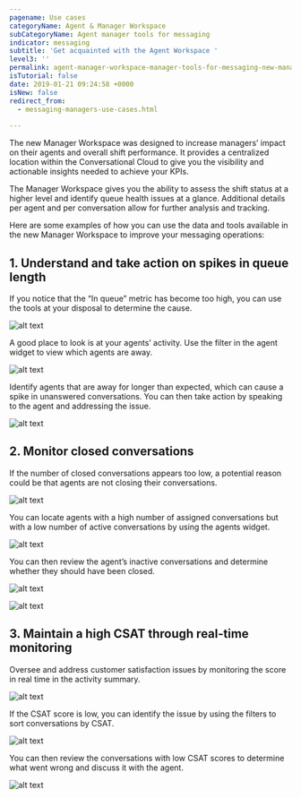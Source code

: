 ```yaml
---
pagename: Use cases
categoryName: Agent & Manager Workspace
subCategoryName: Agent manager tools for messaging
indicator: messaging
subtitle: 'Get acquainted with the Agent Workspace '
level3: ''
permalink: agent-manager-workspace-manager-tools-for-messaging-new-manager-workspace-for-messaging-use-cases.html
isTutorial: false
date: 2019-01-21 09:24:58 +0000
isNew: false
redirect_from:
  - messaging-managers-use-cases.html
  
---
```


The new Manager Workspace was designed to increase managers’ impact on their agents and overall shift performance. It provides a centralized location within the Conversational Cloud to give you the visibility and actionable insights needed to achieve your KPIs.

The Manager Workspace gives you the ability to assess the shift status at a higher level and identify queue health issues at a glance. Additional details per agent and per conversation allow for further analysis and tracking.

Here are some examples of how you can use the data and tools available in the new Manager Workspace to improve your messaging operations:

## 1. Understand and take action on spikes in queue length

If you notice that the “In queue” metric has become too high, you can use the tools at your disposal to determine the cause.

![alt text](img/new-manager-workspace-use-case-2.png)

A good place to look is at your agents’ activity. Use the filter in the agent widget to view which agents are away.

![alt text](img/new-manager-workspace-use-case-3.png)

Identify agents that are away for longer than expected, which can cause a spike in unanswered conversations. You can then take action by speaking to the agent and addressing the issue.

![alt text](img/new-manager-workspace-use-case-4.png)

## 2. Monitor closed conversations

If the number of closed conversations appears too low, a potential reason could be that agents are not closing their conversations.

![alt text](img/new-manager-workspace-use-case-5.png)

You can locate agents with a high number of assigned conversations but with a low number of active conversations by using the agents widget.

![alt text](img/new-manager-workspace-use-case-6.png)

You can then review the agent’s inactive conversations and determine whether they should have been closed.

![alt text](img/new-manager-workspace-use-case-7.png)

![alt text](img/new-manager-workspace-use-case-7a.png)

## 3. Maintain a high CSAT through real-time monitoring

Oversee and address customer satisfaction issues by monitoring the score in real time in the activity summary.

![alt text](img/new-manager-workspace-use-case-9.png)

If the CSAT score is low, you can identify the issue by using the filters to sort conversations by CSAT.

![alt text](img/new-manager-workspace-use-case-10.png)

You can then review the conversations with low CSAT scores to determine what went wrong and discuss it with the agent.

![alt text](img/new-manager-workspace-use-case-11.png)
